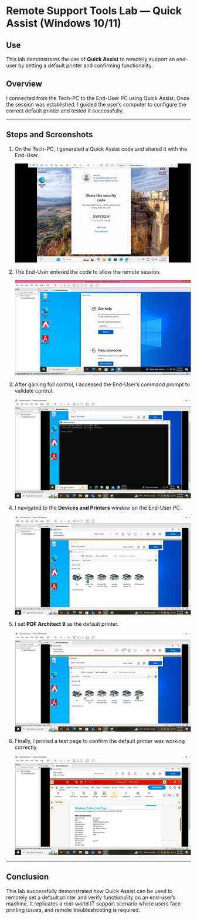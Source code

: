 # Remote Support Tools Lab — Quick Assist (Windows 10/11)

## Use
This lab demonstrates the use of **Quick Assist** to remotely support an end-user by setting a default printer and confirming functionality.

## Overview
I connected from the Tech-PC to the End-User PC using Quick Assist. Once the session was established, I guided the user’s computer to configure the correct default printer and tested it successfully.

---

## Steps and Screenshots

1. On the Tech-PC, I generated a Quick Assist code and shared it with the End-User. 

   ![Tech-PC Code Window](./screenshots/Tech-PC_Code_Window.png)

2. The End-User entered the code to allow the remote session.  

   ![End-User Code Entry Window](./screenshots/End-User_Code_Entry_Window.PNG)

3. After gaining full control, I accessed the End-User’s command prompt to validate control.  

   ![Tech-PC Full Control Showing End-User Command Prompt](./screenshots/Tech-PC_Full_Control_Showing_End-User_Command_Prompt.PNG)

4. I navigated to the **Devices and Printers** window on the End-User PC.  

   ![Devices and Printers Window](./screenshots/Tech-PC_Showing_End-User_Devices_And_Printers_Window.PNG)

5. I set **PDF Architect 9** as the default printer.  

   ![Default Printer Set](./screenshots/Tech-PC_Showing_PDF-Architect9_Made_Default_Printer_On_End-User_PC.PNG)

6. Finally, I printed a test page to confirm the default printer was working correctly. 
 
   ![Test Page Print Confirmation](./screenshots/Tech-PC_Showing_Test_Page_Print_Confirmation.PNG)

---

## Conclusion
This lab successfully demonstrated how Quick Assist can be used to remotely set a default printer and verify functionality on an end-user’s machine. It replicates a real-world IT support scenario where users face printing issues, and remote troubleshooting is required.
